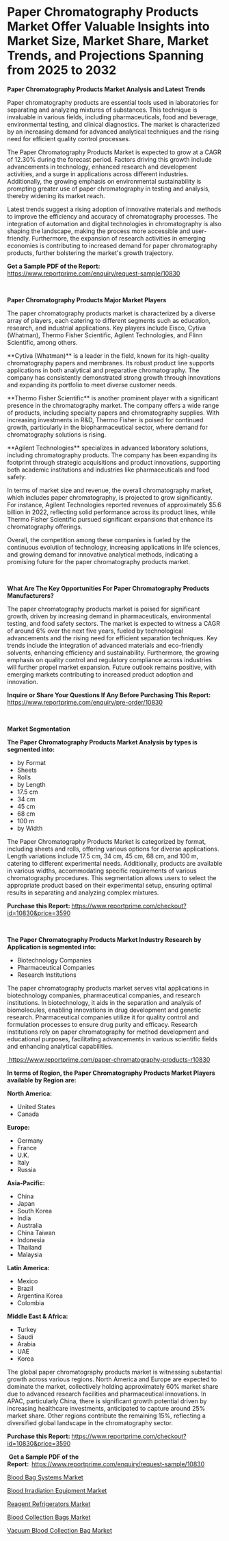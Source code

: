 <p><h1>Paper Chromatography Products Market Offer Valuable Insights into Market Size, Market Share, Market Trends, and Projections Spanning from 2025 to 2032</h1></p><p><strong>Paper Chromatography Products Market Analysis and Latest Trends</strong></p>
<p><p>Paper chromatography products are essential tools used in laboratories for separating and analyzing mixtures of substances. This technique is invaluable in various fields, including pharmaceuticals, food and beverage, environmental testing, and clinical diagnostics. The market is characterized by an increasing demand for advanced analytical techniques and the rising need for efficient quality control processes.</p><p>The Paper Chromatography Products Market is expected to grow at a CAGR of 12.30% during the forecast period. Factors driving this growth include advancements in technology, enhanced research and development activities, and a surge in applications across different industries. Additionally, the growing emphasis on environmental sustainability is prompting greater use of paper chromatography in testing and analysis, thereby widening its market reach.</p><p>Latest trends suggest a rising adoption of innovative materials and methods to improve the efficiency and accuracy of chromatography processes. The integration of automation and digital technologies in chromatography is also shaping the landscape, making the process more accessible and user-friendly. Furthermore, the expansion of research activities in emerging economies is contributing to increased demand for paper chromatography products, further bolstering the market's growth trajectory.</p></p>
<p><strong>Get a Sample PDF of the Report:&nbsp;</strong> <a href="https://www.reportprime.com/enquiry/request-sample/10830?utm_campaign=1110&utm_medium=2&utm_source=Github&utm_content=ia&utm_term=20032025&utm_id=paper-chromatography-products">https://www.reportprime.com/enquiry/request-sample/10830</a></p>
<p>&nbsp;</p>
<p><strong>Paper Chromatography Products Major Market Players</strong></p>
<p><p>The paper chromatography products market is characterized by a diverse array of players, each catering to different segments such as education, research, and industrial applications. Key players include Eisco, Cytiva (Whatman), Thermo Fisher Scientific, Agilent Technologies, and Flinn Scientific, among others.</p><p>**Cytiva (Whatman)** is a leader in the field, known for its high-quality chromatography papers and membranes. Its robust product line supports applications in both analytical and preparative chromatography. The company has consistently demonstrated strong growth through innovations and expanding its portfolio to meet diverse customer needs.</p><p>**Thermo Fisher Scientific** is another prominent player with a significant presence in the chromatography market. The company offers a wide range of products, including specialty papers and chromatography supplies. With increasing investments in R&D, Thermo Fisher is poised for continued growth, particularly in the biopharmaceutical sector, where demand for chromatography solutions is rising.</p><p>**Agilent Technologies** specializes in advanced laboratory solutions, including chromatography products. The company has been expanding its footprint through strategic acquisitions and product innovations, supporting both academic institutions and industries like pharmaceuticals and food safety.</p><p>In terms of market size and revenue, the overall chromatography market, which includes paper chromatography, is projected to grow significantly. For instance, Agilent Technologies reported revenues of approximately $5.6 billion in 2022, reflecting solid performance across its product lines, while Thermo Fisher Scientific pursued significant expansions that enhance its chromatography offerings.</p><p>Overall, the competition among these companies is fueled by the continuous evolution of technology, increasing applications in life sciences, and growing demand for innovative analytical methods, indicating a promising future for the paper chromatography products market.</p></p>
<p>&nbsp;</p>
<p><strong>What Are The Key Opportunities For Paper Chromatography Products Manufacturers?</strong></p>
<p><p>The paper chromatography products market is poised for significant growth, driven by increasing demand in pharmaceuticals, environmental testing, and food safety sectors. The market is expected to witness a CAGR of around 6% over the next five years, fueled by technological advancements and the rising need for efficient separation techniques. Key trends include the integration of advanced materials and eco-friendly solvents, enhancing efficiency and sustainability. Furthermore, the growing emphasis on quality control and regulatory compliance across industries will further propel market expansion. Future outlook remains positive, with emerging markets contributing to increased product adoption and innovation.</p></p>
<p><strong>Inquire or Share Your Questions If Any Before Purchasing This Report:</strong> <a href="https://www.reportprime.com/enquiry/pre-order/10830?utm_campaign=1110&utm_medium=2&utm_source=Github&utm_content=ia&utm_term=20032025&utm_id=paper-chromatography-products">https://www.reportprime.com/enquiry/pre-order/10830</a></p>
<p>&nbsp;</p>
<p><strong>Market Segmentation</strong></p>
<p><strong>The Paper Chromatography Products Market Analysis by types is segmented into:</strong></p>
<p><ul><li>by Format</li><li>Sheets</li><li>Rolls</li><li>by Length</li><li>17.5 cm</li><li>34 cm</li><li>45 cm</li><li>68 cm</li><li>100 m</li><li>by Width</li></ul></p>
<p><p>The Paper Chromatography Products Market is categorized by format, including sheets and rolls, offering various options for diverse applications. Length variations include 17.5 cm, 34 cm, 45 cm, 68 cm, and 100 m, catering to different experimental needs. Additionally, products are available in various widths, accommodating specific requirements of various chromatography procedures. This segmentation allows users to select the appropriate product based on their experimental setup, ensuring optimal results in separating and analyzing complex mixtures.</p></p>
<p><strong>Purchase this Report:&nbsp;</strong><a href="https://www.reportprime.com/checkout?id=10830&price=3590&utm_campaign=1110&utm_medium=2&utm_source=Github&utm_content=ia&utm_term=20032025&utm_id=paper-chromatography-products">https://www.reportprime.com/checkout?id=10830&price=3590</a></p>
<p>&nbsp;</p>
<p><strong>The Paper Chromatography Products Market Industry Research by Application is segmented into:</strong></p>
<p><ul><li>Biotechnology Companies</li><li>Pharmaceutical Companies</li><li>Research Institutions</li></ul></p>
<p><p>The paper chromatography products market serves vital applications in biotechnology companies, pharmaceutical companies, and research institutions. In biotechnology, it aids in the separation and analysis of biomolecules, enabling innovations in drug development and genetic research. Pharmaceutical companies utilize it for quality control and formulation processes to ensure drug purity and efficacy. Research institutions rely on paper chromatography for method development and educational purposes, facilitating advancements in various scientific fields and enhancing analytical capabilities.</p></p>
<p><a href="https://www.reportprime.com/paper-chromatography-products-r10830?utm_campaign=1110&utm_medium=2&utm_source=Github&utm_content=ia&utm_term=20032025&utm_id=paper-chromatography-products">&nbsp;https://www.reportprime.com/paper-chromatography-products-r10830</a></p>
<p><strong>In terms of Region, the Paper Chromatography Products Market Players available by Region are:</strong></p>
<p>
    <p> <strong> North America: </strong>
        <ul>
            <li>United States</li>
            <li>Canada</li>
        </ul>
        </p> 
    <p> <strong> Europe: </strong>
        <ul>
            <li>Germany</li>
            <li>France</li>
            <li>U.K.</li>
            <li>Italy</li>
            <li>Russia</li>
        </ul>
        </p> 
    <p> <strong> Asia-Pacific: </strong>
        <ul>
            <li>China</li>
            <li>Japan</li>
            <li>South Korea</li>
            <li>India</li>
            <li>Australia</li>
            <li>China Taiwan</li>
            <li>Indonesia</li>
            <li>Thailand</li>
            <li>Malaysia</li>
        </ul>
        </p> 
    <p> <strong> Latin America: </strong>
        <ul>
            <li>Mexico</li>
            <li>Brazil</li>
            <li>Argentina Korea</li>
            <li>Colombia</li>
        </ul>
        </p> 
    <p> <strong> Middle East & Africa: </strong>
        <ul>
            <li>Turkey</li>
            <li>Saudi</li>
            <li>Arabia</li>
            <li>UAE</li>
            <li>Korea</li>
        </ul>
    </p>
    </p>
<p><p>The global paper chromatography products market is witnessing substantial growth across various regions. North America and Europe are expected to dominate the market, collectively holding approximately 60% market share due to advanced research facilities and pharmaceutical innovations. In APAC, particularly China, there is significant growth potential driven by increasing healthcare investments, anticipated to capture around 25% market share. Other regions contribute the remaining 15%, reflecting a diversified global landscape in the chromatography sector.</p></p>
<p><strong>Purchase this Report: </strong><a href="https://www.reportprime.com/checkout?id=10830&price=3590&utm_campaign=1110&utm_medium=2&utm_source=Github&utm_content=ia&utm_term=20032025&utm_id=paper-chromatography-products">https://www.reportprime.com/checkout?id=10830&price=3590</a></p>
<p>&nbsp;<strong>Get a Sample PDF of the Report:&nbsp;&nbsp;</strong><a href="https://www.reportprime.com/enquiry/request-sample/10830?utm_campaign=1110&utm_medium=2&utm_source=Github&utm_content=ia&utm_term=20032025&utm_id=paper-chromatography-products">https://www.reportprime.com/enquiry/request-sample/10830</a></p>
<p><strong></strong></p>
<p><p><a href="https://github.com/linnuripat/Market-Research-Report-List-1/blob/main/blood-bag-systems-market.md?utm_campaign=1110&utm_medium=2&utm_source=Github&utm_content=ia&utm_term=20032025&utm_id=paper-chromatography-products">Blood Bag Systems Market</a></p><p><a href="https://github.com/romeoacuffap/Market-Research-Report-List-1/blob/main/blood-irradiation-equipment-market.md?utm_campaign=1110&utm_medium=2&utm_source=Github&utm_content=ia&utm_term=20032025&utm_id=paper-chromatography-products">Blood Irradiation Equipment Market</a></p><p><a href="https://github.com/kelttnandan9/Market-Research-Report-List-1/blob/main/reagent-refrigerators-market.md?utm_campaign=1110&utm_medium=2&utm_source=Github&utm_content=ia&utm_term=20032025&utm_id=paper-chromatography-products">Reagent Refrigerators Market</a></p><p><a href="https://github.com/borsiflorsfa/Market-Research-Report-List-1/blob/main/blood-collection-bags-market.md?utm_campaign=1110&utm_medium=2&utm_source=Github&utm_content=ia&utm_term=20032025&utm_id=paper-chromatography-products">Blood Collection Bags Market</a></p><p><a href="https://github.com/larotnanonhx/Market-Research-Report-List-1/blob/main/vacuum-blood-collection-bag-market.md?utm_campaign=1110&utm_medium=2&utm_source=Github&utm_content=ia&utm_term=20032025&utm_id=paper-chromatography-products">Vacuum Blood Collection Bag Market</a></p></p>